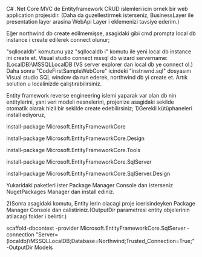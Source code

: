 C# .Net Core MVC de Entityframework CRUD islemleri icin ornek bir web application projesidir. (Daha da guzellestirmek isterseniz, BusinessLayer ile presentation layer 
arasina WebApi Layer i eklemenizi tavsiye ederim.)

Eğer northwind db create edilmemişse, asagidaki gibi cmd prompta local db instance i create edilerek connect olunur;

"sqllocaldb" komutunu yaz
"sqllocaldb i" komutu ile yeni local db instance ini create et.
Visual studio connect mssql db wizard servername: (LocalDB)\MSSQLLocalDB (VS server explorer dan local db ye connect ol.)
Daha sonra "CodeFirstSampleWebCore" icindeki "instnwnd.sql" dosyasını Visual studio SQL window da run ederek, northwind db yi create et.
Artık solution u localinizde çalıştırabilirsiniz.

Entity framework reverse engineering islemi yaparak var olan db nin entitylerini, yani veri modeli nesnelerini, projenize asagidaki sekilde otomatik olarak hizli bir sekilde create edebilirsiniz;
1)Gerekli kütüphaneleri install ediyoruz,

install-package Microsoft.EntityFrameworkCore

install-package Microsoft.EntityFrameworkCore.Design

install-package Microsoft.EntityFrameworkCore.Tools

install-package Microsoft.EntityFrameworkCore.SqlServer

install-package Microsoft.EntityFrameworkCore.SqlServer.Design

Yukaridaki paketleri ister Package Manager Console dan isterseniz NugetPackages Manager dan install ediniz. 

2)Sonra asagidaki komutu, Entity lerin olacagi proje icerisindeyken Package Manager Console dan calistiriniz.(OutputDir parametresi entity objelerinin atilacagi folder i belirtir.)

scaffold-dbcontext -provider Microsoft.EntityFrameworkCore.SqlServer -connection "Server=(localdb)\MSSQLLocalDB;Database=Northwind;Trusted_Connection=True;” -OutputDir Models
